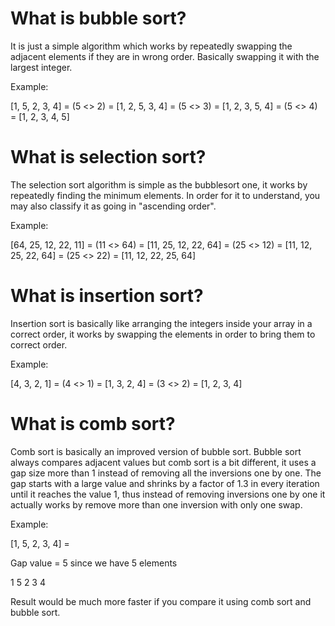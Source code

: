 # What is bubble sort?

It is just a simple algorithm which works by repeatedly swapping the adjacent elements if they are in wrong order. Basically swapping it with the largest integer.

Example:

[1, 5, 2, 3, 4] = (5 <> 2) = [1, 2, 5, 3, 4] = (5 <> 3) = [1, 2, 3, 5, 4] = (5 <> 4) = [1, 2, 3, 4, 5]

# What is selection sort?

The selection sort algorithm is simple as the bubblesort one, it works by repeatedly finding the minimum elements. In order for it to understand, you may also classify it as going in "ascending order".

Example:

[64, 25, 12, 22, 11] = (11 <> 64) = [11, 25, 12, 22, 64] = (25 <> 12) = [11, 12, 25, 22, 64] = (25 <> 22) = [11, 12, 22, 25, 64]

# What is insertion sort?

Insertion sort is basically like arranging the integers inside your array in a correct order, it works by swapping the elements in order to bring them to correct order.

Example:

[4, 3, 2, 1] = (4 <> 1) = [1, 3, 2, 4] = (3 <> 2) = [1, 2, 3, 4]

# What is comb sort?

Comb sort is basically an improved version of bubble sort. Bubble sort always compares adjacent values but comb sort is a bit different, it uses a gap size more than 1 instead of removing all the inversions one by one. The gap starts with a large value and shrinks by a factor of 1.3 in every iteration until it reaches the value 1, thus instead of removing inversions one by one it actually works by remove more than one inversion with only one swap.

Example:

[1, 5, 2, 3, 4] = 

Gap value = 5 since we have 5 elements

1 5 2 3 4

Result would be much more faster if you compare it using comb sort and bubble sort.
